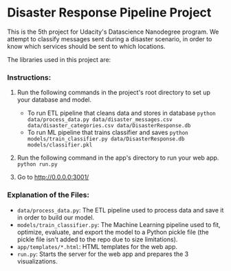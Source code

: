 # Disaster Response Pipeline Project

This is the 5th project for Udacity's Datascience Nanodegree program. We attempt to classify messages sent during a disaster scenario, in order to know which services should be sent to which locations.

The libraries used in this project are:

### Instructions:
1. Run the following commands in the project's root directory to set up your database and model.

    - To run ETL pipeline that cleans data and stores in database
        `python data/process_data.py data/disaster_messages.csv data/disaster_categories.csv data/DisasterResponse.db`
    - To run ML pipeline that trains classifier and saves
        `python models/train_classifier.py data/DisasterResponse.db models/classifier.pkl`

2. Run the following command in the app's directory to run your web app.
    `python run.py`

3. Go to http://0.0.0.0:3001/

### Explanation of the Files:
- `data/process_data.py`: The ETL pipeline used to process data and save it in order to build our model.
- `models/train_classifier.py`: The Machine Learning pipeline used to fit, optimize, evaluate, and export the model to a Python pickle file (the pickle file isn't added to the repo due to size limitations).
- `app/templates/*.html`: HTML templates for the web app.
- `run.py`: Starts the server for the web app and prepares the 3 visualizations.
